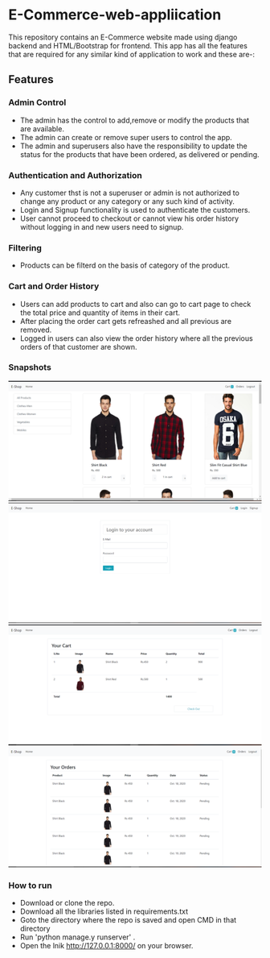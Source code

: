 # E-Commerce-web-appliication

This repository contains an E-Commerce website made using django backend and HTML/Bootstrap 
for frontend. This app has all the features that are required for any similar kind of application to work and these are-:

## Features
### Admin Control

* The admin has the control to add,remove or modify the products that are available.
* The admin can create or remove super users to control the app.
* The admin and superusers also have the responsibility to update the status for the products that have been ordered, as delivered or pending.

### Authentication and Authorization

* Any customer thst is not a superuser or admin is not authorized to change any product or any category or any such kind of activity.
* Login and Signup functionality is used to authenticate the customers.
* User cannot proceed to checkout or cannot view his order history without logging in and new users need to signup.

### Filtering 

* Products can be filterd on the basis of category of the product. 

### Cart and Order History

* Users can add products to cart and also can go to cart page to check the total price and quantity of items in their cart.
* After placing the order cart gets refreashed and all previous are removed.
* Logged in users can also view the order history where all the previous orders of that customer are shown.

### Snapshots 

![homePage image](https://github.com/Himanshu0120/E-Commerce-web-appliication/blob/master/ss/home.PNG)
![homePage image](https://github.com/Himanshu0120/E-Commerce-web-appliication/blob/master/ss/lgoin.PNG)
![Test Image](https://github.com/Himanshu0120/E-Commerce-web-appliication/blob/master/ss/cart.PNG)
![homePage image](https://github.com/Himanshu0120/E-Commerce-web-appliication/blob/master/ss/order.PNG)

### How to run

* Download or clone the repo.
* Download all the libraries listed in requirements.txt
* Goto the directory where the repo is saved and open CMD in that directory
* Run 'python manage.y runserver' .
* Open the lnik http://127.0.0.1:8000/ on your browser.
